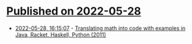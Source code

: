 # [Published on 2022-05-28](index.md)

* [2022-05-28, 16:15:07](https://news.ycombinator.com/item?id=31541477) - [Translating math into code with examples in Java, Racket, Haskell, Python (2011)](https://matt.might.net/articles/discrete-math-and-code/)

